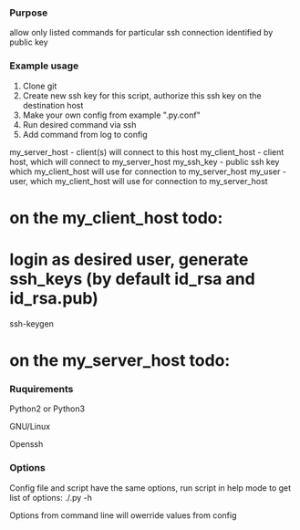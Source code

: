### Purpose

allow only listed commands for particular ssh connection identified by public key

### Example usage

1. Clone git
2. Create new ssh key for this script, authorize this ssh key on the destination host
3. Make your own config from example ".py.conf"
4. Run desired command via ssh
5. Add command from log to config

my_server_host - client(s) will connect to this host
my_client_host - client host, which will connect to my_server_host
my_ssh_key - public ssh key which my_client_host will use for connection to my_server_host
my_user - user, which my_client_host will use for connection to my_server_host

# on the my_client_host todo:
# login as desired user, generate ssh_keys (by default id_rsa and id_rsa.pub)
ssh-keygen

# on the my_server_host todo:

### Ruquirements

Python2 or Python3

GNU/Linux

Openssh

### Options

Config file and script have the same options, run script in help mode to get list of options:
./.py -h

Options from command line will owerride values from config

